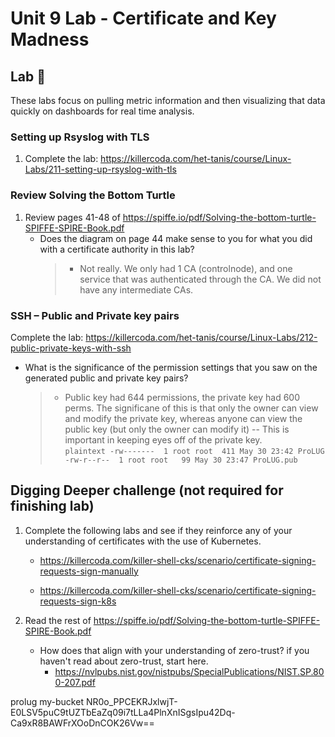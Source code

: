# Unit 9 Lab - Certificate and Key Madness


## Lab 🧪

These labs focus on pulling metric information and then visualizing that data quickly on dashboards for real time analysis.

<!-- #### Downloads -->

<!-- The lab has been provided below. The document(s) can be transposed to -->
<!-- the desired format so long as the content is preserved. For example, the `.txt` -->
<!-- could be transposed to a `.md` file. -->

<!-- - <a href="./assets/downloads/u9/u9_lab.txt" target="_blank" download>📥 u9_lab(`.txt`)</a> -->
<!-- - <a href="./assets/downloads/u9/u9_lab.pdf" target="_blank" download>📥 u9_lab(`.pdf`)</a> -->

### Setting up Rsyslog with TLS

1. Complete the lab: <https://killercoda.com/het-tanis/course/Linux-Labs/211-setting-up-rsyslog-with-tls>

### Review Solving the Bottom Turtle

1. Review pages 41-48 of <https://spiffe.io/pdf/Solving-the-bottom-turtle-SPIFFE-SPIRE-Book.pdf>
    - Does the diagram on page 44 make sense to you for what you did with a certificate authority in this lab?
        > - Not really. We only had 1 CA (controlnode), and one service that was
        >   authenticated through the CA. We did not have any intermediate CAs.  

### SSH – Public and Private key pairs

Complete the lab: <https://killercoda.com/het-tanis/course/Linux-Labs/212-public-private-keys-with-ssh>

- What is the significance of the permission settings that you saw on the generated
 public and private key pairs?

    > - Public key had 644 permissions, the private key had 600 perms. 
    >   The significane of this is that only the owner can view and modify the
    >   private key, whereas anyone can view the public key (but only the owner
    >   can modify it) -- This is important in keeping eyes off of the private key.  
        ```plaintext
        -rw-------  1 root root  411 May 30 23:42 ProLUG
        -rw-r--r--  1 root root   99 May 30 23:47 ProLUG.pub
        ```

<!-- TODO: PR to fix `cat authorized_key`, add exit when necessary -->

<!-- 1. Complete the lab here: <https://killercoda.com/het-tanis/course/Linux-Labs/110-fail2ban-with-metric-alerting> -->



## Digging Deeper challenge (not required for finishing lab)

1. Complete the following labs and see if they reinforce any of your understanding of certificates with
   the use of Kubernetes.

    - <https://killercoda.com/killer-shell-cks/scenario/certificate-signing-requests-sign-manually>

    - <https://killercoda.com/killer-shell-cks/scenario/certificate-signing-requests-sign-k8s>

2. Read the rest of <https://spiffe.io/pdf/Solving-the-bottom-turtle-SPIFFE-SPIRE-Book.pdf>

    - How does that align with your understanding of zero-trust? if you haven't read about zero-trust, start here.  
        - <https://nvlpubs.nist.gov/nistpubs/SpecialPublications/NIST.SP.800-207.pdf>


prolug
my-bucket
NR0o_PPCEKRJxlwjT-E0LSV5puC9tUZTbEaZq09i7tLLa4PlnXnISgsIpu42Dq-Ca9xR8BAWFrXOoDnCOK26Vw==

